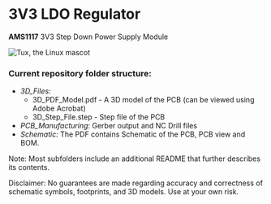 # 3V3 LDO Regulator

**AMS1117** 3V3 Step Down Power Supply Module

![Tux, the Linux mascot](https://i.imgur.com/hN47aSC.png)

### Current repository folder structure:

- *3D_Files:*
  - 3D_PDF_Model.pdf - A 3D model of the PCB (can be viewed using Adobe Acrobat)
  - 3D_Step_File.step - Step file of the PCB
- *PCB_Manufacturing:* Gerber output and NC Drill files
- *Schematic:* The PDF contains Schematic of the PCB, PCB view and BOM.


<p>Note: Most subfolders include an additional README that further describes its contents.</p>

<p>Disclaimer: No guarantees are made regarding accuracy and correctness of schematic symbols, footprints, and 3D models. Use at your own risk.</p>
